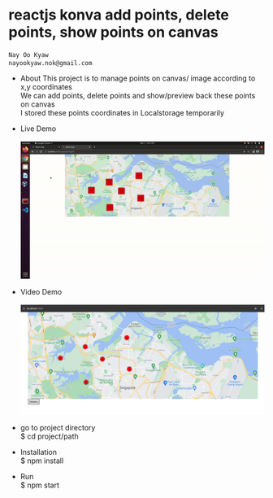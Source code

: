 # reactjs konva add points, delete points, show points on canvas

    Nay Oo Kyaw
    nayookyaw.nok@gmail.com

* About
    This project is to manage points on canvas/ image according to x,y coordinates<br>
    We can add points, delete points and show/preview back these points on canvas <br>
    I stored these points coordinates in Localstorage temporarily <br>

* Live Demo <br><br>
![](demo_live.gif)

* Video Demo <br><br>
[![IMAGE ALT TEXT HERE](thubnail.png)](https://youtu.be/oAmOH4u8e6U)

* go to project directory<br>
    $ cd project/path

* Installation <br>
    $ npm install

* Run <br>
    $ npm start
